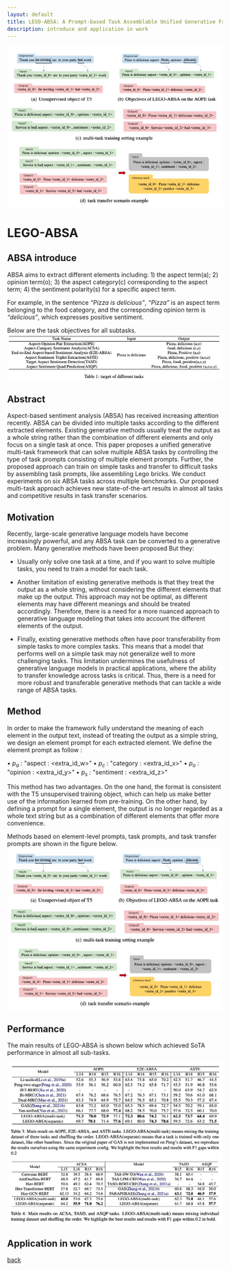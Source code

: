 ```yaml
---
layout: default
title: LEGO-ABSA: A Prompt-based Task Assemblable Unified Generative Framework for Multi-task Aspect-based Sentiment Analysis
description: introduce and application in work
---
```


![Link](figure/LEGO-ABSA-fig1.jpg)

# LEGO-ABSA

## ABSA introduce

ABSA aims to extract different elements including: 1) the aspect term(a); 2) opinion term(o); 3) the aspect category(c) corresponding to the aspect term; 4) the sentiment polarity(s) for a specific aspect term. 

For example, in the sentence *“Pizza is delicious”*, *“Pizza”* is an aspect term belonging to the food category, and the corresponding opinion term is *“delicious”*, which expresses positive sentiment.

Below are the task objectives for all subtasks.
![Link](figure/ABSA-task-introduce.jpg)

## Abstract

Aspect-based sentiment analysis (ABSA) has received increasing attention recently. ABSA can be divided into multiple tasks according to the different extracted elements. Existing generative methods usually treat the output as a whole string rather than the combination of different elements and only focus on a single task at once. This paper proposes a unified generative multi-task framework that can solve multiple ABSA tasks by controlling the type of task prompts consisting of multiple element prompts. Further, the proposed approach can train on simple tasks and transfer to difficult tasks by assembling task prompts, like assembling Lego bricks. We conduct experiments on six ABSA tasks across multiple benchmarks. Our proposed multi-task approach achieves new state-of-the-art results in almost all tasks and competitive results in task transfer scenarios.

## Motivation

Recently, large-scale generative language models have become increasingly powerful, and any ABSA task can be converted to a generative problem. Many generative methods have been proposed But they:

- Usually only solve one task at a time, and if you want to solve multiple tasks, you need to train a model for each task.

- Another limitation of existing generative methods is that they treat the output as a whole string, without considering the different elements that make up the output. This approach may not be optimal, as different elements may have different meanings and should be treated accordingly. Therefore, there is a need for a more nuanced approach to generative language modeling that takes into account the different elements of the output.

- Finally, existing generative methods often have poor transferability from simple tasks to more complex tasks. This means that a model that performs well on a simple task may not generalize well to more challenging tasks. This limitation undermines the usefulness of generative language models in practical applications, where the ability to transfer knowledge across tasks is critical. Thus, there is a need for more robust and transferable generative methods that can tackle a wide range of ABSA tasks.

## Method

In order to make the framework fully understand the meaning of each element in the output text, instead of treating the output as a simple string, we design an element prompt for each extracted element. We define the element prompt as follow :

• $p_a$ : "aspect : <extra_id_w>"
• $p_c$ : "category : <extra_id_x>"
• $p_o$ : "opinion : <extra_id_y>"
• $p_s$ : "sentiment : <extra_id_z>"

This method has two advantages. On the one hand, the format is consistent with the T5 unsupervised training object, which can help us make better use of the information learned from pre-training. On the other hand, by defining a prompt for a single element, the output is no longer regarded as a whole text string but as a combination of different elements that offer more convenience.

Methods based on element-level prompts, task prompts, and task transfer prompts are shown in the figure below.
![Link](figure/LEGO-ABSA-method.jpg)

## Performance

The main results of LEGO-ABSA is shown below which achieved SoTA performance in almost all sub-tasks.

![Link](figure/LEGO-ABSA-performance.jpg)


## Application in work

[back](./)
